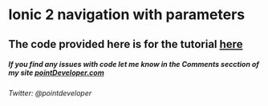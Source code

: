 # Ionic 2 navigation with parameters
## The code provided here is for the tutorial [here](http://pointdeveloper.com/ionic-2-beginner-navigating-between-pages/) 

##### If you find any issues with code let me know in the Comments secction of my site [pointDeveloper.com](http://pointdeveloper.com)
###### Twitter: @pointdeveloper
